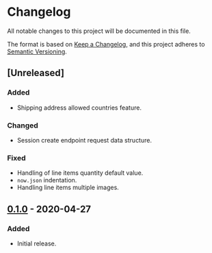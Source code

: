 # Changelog
All notable changes to this project will be documented in this file.

The format is based on [Keep a Changelog](https://keepachangelog.com/en/1.0.0/),
and this project adheres to [Semantic Versioning](https://semver.org/spec/v2.0.0.html).

## [Unreleased]
### Added
- Shipping address allowed countries feature.

### Changed
- Session create endpoint request data structure.

### Fixed
- Handling of line items quantity default value.
- `now.json` indentation.
- Handling line items multiple images.

## [0.1.0] - 2020-04-27
### Added
- Initial release.

[0.1.0]: https://github.com/my-jam-store/stripe-server-checkout/releases/tag/0.1.0
